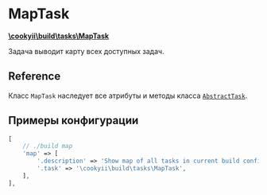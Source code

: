 MapTask
=======

[**\cookyii\build\tasks\MapTask**][]

Задача выводит карту всех доступных задач.

Reference
---------

Класс `MapTask` наследует все атрибуты и методы класса [`AbstractTask`][].

Примеры конфигурации
--------------------
```php
[
    // ./build map
    'map' => [
        '.description' => 'Show map of all tasks in current build config',
        '.task' => '\cookyii\build\tasks\MapTask',
    ],
],
```

[**\cookyii\build\tasks\MapTask**]: https://github.com/cookyii/build/blob/master/tasks/MapTask.php
[`AbstractTask`]: 03-reference-abstract-task.md